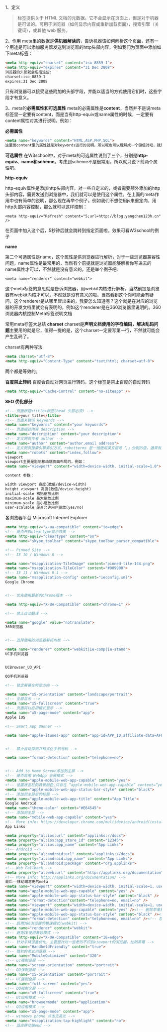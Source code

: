 1、定义

> <meta> 标签提供关于 HTML 文档的元数据。它不会显示在页面上，但是对于机器是可读的。可用于浏览器（如何显示内容或重新加载页面），搜索引擎（关键词），或其他 web 服务。

2、作用
meta里的数据是**供机器解读的**，告诉机器该如何解析这个页面，还有一个用途是可以添加服务器发送到浏览器的http头部内容，例如我们为页面中添加如下meta标签：

```html
<meta http-equiv="charset" content="iso-8859-1">
<meta http-equiv="expires" content="31 Dec 2008">
浏览器的头部就会包括这些:
charset:iso-8859-1
expires:31 Dec 2008
```


只有浏览器可以接受这些附加的头部字段，并能以适当的方式使用它们时，这些字段才有意义。

3、meta的**必需属性和可选属性**
meta的必需属性是**content**，当然并不是说meta标签里一定要有content，而是当有http-equiv或name属性的时候，一定要有content属性对其进行说明。例如：

**必需属性**

```html
<meta name="keywords" content="HTML,ASP,PHP,SQL">
这里面content里的属性就是对keywords进行的说明，所以呢也可以理解成一个键值对吧，就是{keywords:"HTML,ASP,PHP,SQL"}。
```

**可选属性**
在W3school中，对于meta的可选属性说到了三个，分别是**http-equiv、name和scheme**。考虑到scheme不是很常用，所以就只说下前两个属性吧。

**http-equiv**

http-equiv属性是添加http头部内容，对一些自定义的，或者需要额外添加的http头部内容，需要发送到浏览器中，我们就可以是使用这个属性。在上面的meta作用中也有简单的说明，那么现在再举个例子。例如我们不想使用js来重定向，用http头部内容控制，那么就可以这样控制：

```
<meta http-equiv="Refresh" content="5;url=http://blog.yangchen123h.cn" />
```

在页面中加入这个后，5秒钟后就会跳转到指定页面啦，效果可看W3school的例子

**name**

第二个可选属性是name，这个属性是供浏览器进行解析，对于一些浏览器兼容性问题，name属性是最常用的，当然有个前提就是浏览器能够解析你写进去的name属性才可以，不然就是没有意义的。还是举个例子吧:

```
<meta name="renderer" content="webkit">
```


这个meta标签的意思就是告诉浏览器，用webkit内核进行解析，当然前提是浏览器有webkit内核才可以，不然就是没有意义的啦。当然看到这个你可能会有疑问，这个renderer是从哪里冒出来的，我要怎么知道呢？这个就是在对应的浏览器的开发文档里就会有表明的，例如这个renderer是在360浏览器里说明的。360浏览器内核控制Meta标签说明文档

常用meta标签大总结
**charset**
charset是**声明文档使用的字符编码，解决乱码问题**主要用的就是它，值得一提的是，这个charset一定要写第一行，不然就可能会产生乱码了。

charset有两种写法

```html
<meta charset="utf-8">
<meta http-equiv="Content-Type" content="text/html; charset=utf-8">
```


两个都是等效的。

**百度禁止转码**
百度会自动对网页进行转码，这个标签是禁止百度的自动转码

```html
<meta http-equiv="Cache-Control" content="no-siteapp" />
```

**SEO 优化部分**

```html
<!-- 页面标题<title>标签(head 头部必须) -->
<title>your title</title>
<!-- 页面关键词 keywords -->
<meta name="keywords" content="your keywords">
<!-- 页面描述内容 description -->
<meta name="description" content="your description">
<!-- 定义网页作者 author -->
<meta name="author" content="author,email address">
<!-- 定义网页搜索引擎索引方式，robotterms 是一组使用英文逗号「,」分割的值，通常有如下几种取值：none，noindex，nofollow，all，index和follow。 -->
<meta name="robots" content="index,follow">
viewport
viewport主要是影响移动端页面布局的，例如：
<meta name="viewport" content="width=device-width, initial-scale=1.0">

content 参数：

width viewport 宽度(数值/device-width)
height viewport 高度(数值/device-height)
initial-scale 初始缩放比例
maximum-scale 最大缩放比例
minimum-scale 最小缩放比例
user-scalable 是否允许用户缩放(yes/no)
```




各浏览器平台
Microsoft Internet Explorer

<!-- 优先使用最新的ie版本 -->

```html
<meta http-equiv="x-ua-compatible" content="ie=edge">
<!-- 是否开启cleartype显示效果 -->
<meta http-equiv="cleartype" content="on">
<meta name="skype_toolbar" content="skype_toolbar_parser_compatible">
```

```HTML
<!-- Pinned Site -->
<!-- IE 10 / Windows 8 -->

<meta name="msapplication-TileImage" content="pinned-tile-144.png">
<meta name="msapplication-TileColor" content="#009900">
<!-- IE 11 / Windows 9.1 -->
<meta name="msapplication-config" content="ieconfig.xml">
Google Chrome


<!-- 优先使用最新的chrome版本 -->

<meta http-equiv="X-UA-Compatible" content="chrome=1" />

<!-- 禁止自动翻译 -->

<meta name="google" value="notranslate">
360浏览器


<!-- 选择使用的浏览器解析内核 -->

<meta name="renderer" content="webkit|ie-comp|ie-stand">
UC手机浏览器


UCBrowser_U3_API

QQ手机浏览器

<!-- 锁定屏幕在特定方向 -->

<meta name="x5-orientation" content="landscape/portrait">
<!-- 全屏显示 -->
<meta name="x5-fullscreen" content="true">
<!-- 页面将以应用模式显示 -->
<meta name="x5-page-mode" content="app">
Apple iOS

<!-- Smart App Banner -->

<meta name="apple-itunes-app" content="app-id=APP_ID,affiliate-data=AFFILIATE_ID,app-argument=SOME_TEXT">


<!-- 禁止自动探测并格式化手机号码 -->

<meta name="format-detection" content="telephone=no">


<!-- Add to Home Screen添加到主屏 -->
<!-- 是否启用 WebApp 全屏模式 -->
<meta name="apple-mobile-web-app-capable" content="yes">
<!-- 设置状态栏的背景颜色,只有在 “apple-mobile-web-app-capable” content=”yes” 时生效 -->
<meta name="apple-mobile-web-app-status-bar-style" content="black">
<!-- 添加到主屏后的标题 -->
<meta name="apple-mobile-web-app-title" content="App Title">
Google Android
<meta name="theme-color" content="#E64545">
<!-- 添加到主屏 -->
<meta name="mobile-web-app-capable" content="yes">
<!-- More info: https://developer.chrome.com/multidevice/android/installtohomescreen -->
App Links
```





<!-- iOS -->

```html
<meta property="al:ios:url" content="applinks://docs">
<meta property="al:ios:app_store_id" content="12345">
<meta property="al:ios:app_name" content="App Links">
<!-- Android -->
<meta property="al:android:url" content="applinks://docs">
<meta property="al:android:app_name" content="App Links">
<meta property="al:android:package" content="org.applinks">
<!-- Web Fallback -->
<meta property="al:web:url" content="http://applinks.org/documentation">
<!-- More info: http://applinks.org/documentation/ -->
最后——移动端常用的meta
<meta name="viewport" content="width=device-width, initial-scale=1, user-scalable=no" />
<meta name="apple-mobile-web-app-capable" content="yes" />
<meta name="apple-mobile-web-app-status-bar-style" content="black" />
<meta name="format-detection"content="telephone=no, email=no" />
<meta name="viewport" content="width=device-width, initial-scale=1, user-scalable=no" />
<meta name="apple-mobile-web-app-capable" content="yes" /><!-- 删除苹果默认的工具栏和菜单栏 -->
<meta name="apple-mobile-web-app-status-bar-style" content="black" /><!-- 设置苹果工具栏颜色 -->
<meta name="format-detection" content="telphone=no, email=no" /><!-- 忽略页面中的数字识别为电话，忽略email识别 -->
<!-- 启用360浏览器的极速模式(webkit) -->
<meta name="renderer" content="webkit">
<!-- 避免IE使用兼容模式 -->
<meta http-equiv="X-UA-Compatible" content="IE=edge">
<!-- 针对手持设备优化，主要是针对一些老的不识别viewport的浏览器，比如黑莓 -->
<meta name="HandheldFriendly" content="true">
<!-- 微软的老式浏览器 -->
<meta name="MobileOptimized" content="320">
<!-- uc强制竖屏 -->
<meta name="screen-orientation" content="portrait">
<!-- QQ强制竖屏 -->
<meta name="x5-orientation" content="portrait">
<!-- UC强制全屏 -->
<meta name="full-screen" content="yes">
<!-- QQ强制全屏 -->
<meta name="x5-fullscreen" content="true">
<!-- UC应用模式 -->
<meta name="browsermode" content="application">
<!-- QQ应用模式 -->
<meta name="x5-page-mode" content="app">
<!-- windows phone 点击无高光 -->
<meta name="msapplication-tap-highlight" content="no">
<!-- 适应移动端end -->
```

